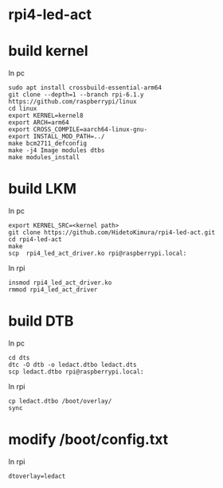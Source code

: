 # rpi4-led-act

# build kernel

In pc
~~~~
sudo apt install crossbuild-essential-arm64
git clone --depth=1 --branch rpi-6.1.y https://github.com/raspberrypi/linux
cd linux
export KERNEL=kernel8
export ARCH=arm64
export CROSS_COMPILE=aarch64-linux-gnu- 
export INSTALL_MOD_PATH=../
make bcm2711_defconfig
make -j4 Image modules dtbs
make modules_install
~~~~

# build LKM

In pc
~~~~
export KERNEL_SRC=<kernel path>
git clone https://github.com/HidetoKimura/rpi4-led-act.git
cd rpi4-led-act
make
scp  rpi4_led_act_driver.ko rpi@raspberrypi.local:
~~~~

In rpi
~~~~
insmod rpi4_led_act_driver.ko 
rmmod rpi4_led_act_driver 
~~~~

# build DTB

In pc
~~~~
cd dts
dtc -O dtb -o ledact.dtbo ledact.dts 
scp ledact.dtbo rpi@raspberrypi.local:
~~~~

In rpi
~~~~
cp ledact.dtbo /boot/overlay/
sync
~~~~

# modify /boot/config.txt

In rpi
~~~~
dtoverlay=ledact
~~~~
